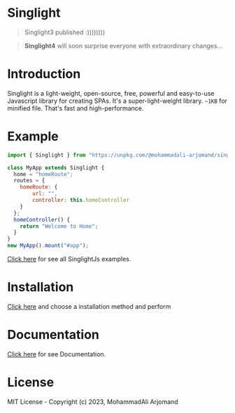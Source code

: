 # Singlight
> Singlight3 published :))))))))

> **Singlight4** will soon surprise everyone with extraordinary changes...
# Introduction
Singlight is a light-weight, open-source, free, powerful and easy-to-use Javascript library for creating SPAs. It's a super-light-weight library. `~1KB` for minified file. That's fast and high-performance.
# Example
```js
import { Singlight } from "https://unpkg.com/@mohammadali-arjomand/singlightjs@3.0.0/scripts/singlight.min.js";

class MyApp extends Singlight {
  home = "homeRoute";
  routes = {
    homeRoute: {
        url: "",
        controller: this.homeController
    }
  };
  homeController() {
    return "Welcome to Home";
  }
}
new MyApp().mount("#app");
```
[Click here](https://github.com/mohammadali-arjomand/singlightjs-examples) for see all SinglightJs examples.

# Installation
[Click here](https://github.com/mohammadali-arjomand/singlightjs/wiki/Installation) and choose a installation method and perform

# Documentation
[Click here](https://github.com/mohammadali-arjomand/singlightjs/wiki) for see Documentation.

# License
MIT License - Copyright (c) 2023, MohammadAli Arjomand
